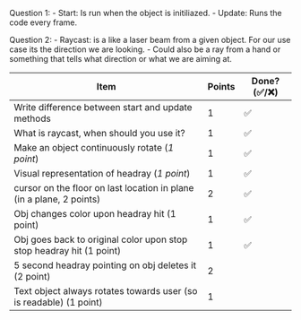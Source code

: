 Question 1:
    - Start: Is run when the object is initiliazed.
    - Update: Runs the code every frame. 

Question 2:
    - Raycast: is a like a laser beam from a given object. For our use case its the direction we are looking. 
    - Could also be a ray from a hand or something that tells what direction or what we are aiming at. 


| Item                                                                  | Points | Done? (✅/❌) | 
|-----------------------------------------------------------------------|--------|-------------|
| Write difference between start and update methods                     | 1      | ✅          |
| What is raycast, when should you use it?                              | 1      | ✅          |
| Make an object continuously rotate (_1 point_)                        | 1      | ✅          |
| Visual representation of headray (_1 point_)                          | 1      | ✅          |
| cursor on the floor on last location in plane (in a plane, 2 points)  | 2      | ✅          |
| Obj changes color upon headray hit (1 point)                          | 1      | ✅          |
| Obj goes back to original color upon stop stop headray hit  (1 point) | 1      | ✅          |
| 5 second headray pointing on obj deletes it (2 point)                 | 2      |             |
| Text object always rotates towards user (so is readable) (1 point)    | 1      |             |